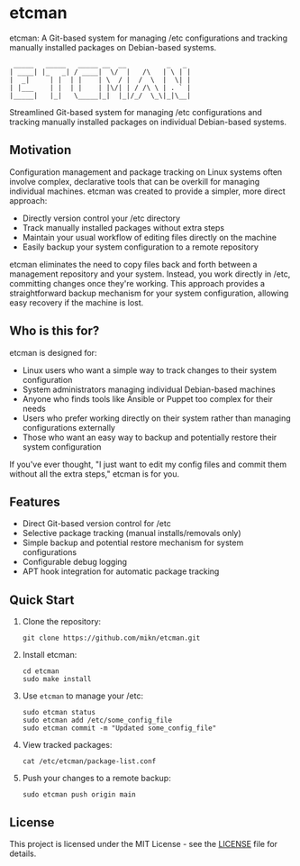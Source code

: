 # etcman
etcman: A Git-based system for managing /etc configurations and tracking manually installed packages on Debian-based systems.

```
 _____   _____   _____ __  __          _   _ 
| ____| |_   _| / ____|  \/  |   /\   | \ | |
|  _|     | |  | |    | \  / |  /  \  |  \| |
| |___    | |  | |    | |\/| | / /\ \ | . ` |
|_____|   |_|   \_____|_|  |_|/_/  \_\|_|\__|
```

Streamlined Git-based system for managing /etc configurations and tracking manually installed packages on individual Debian-based systems.

## Motivation

Configuration management and package tracking on Linux systems often involve complex, declarative tools that can be overkill for managing individual machines. etcman was created to provide a simpler, more direct approach:

- Directly version control your /etc directory
- Track manually installed packages without extra steps
- Maintain your usual workflow of editing files directly on the machine
- Easily backup your system configuration to a remote repository

etcman eliminates the need to copy files back and forth between a management repository and your system. Instead, you work directly in /etc, committing changes once they're working. This approach provides a straightforward backup mechanism for your system configuration, allowing easy recovery if the machine is lost.

## Who is this for?

etcman is designed for:

- Linux users who want a simple way to track changes to their system configuration
- System administrators managing individual Debian-based machines
- Anyone who finds tools like Ansible or Puppet too complex for their needs
- Users who prefer working directly on their system rather than managing configurations externally
- Those who want an easy way to backup and potentially restore their system configuration

If you've ever thought, "I just want to edit my config files and commit them without all the extra steps," etcman is for you.

## Features

- Direct Git-based version control for /etc
- Selective package tracking (manual installs/removals only)
- Simple backup and potential restore mechanism for system configurations
- Configurable debug logging
- APT hook integration for automatic package tracking

## Quick Start

1. Clone the repository:
   ```
   git clone https://github.com/mikn/etcman.git
   ```

2. Install etcman:
   ```
   cd etcman
   sudo make install
   ```

3. Use `etcman` to manage your /etc:
   ```
   sudo etcman status
   sudo etcman add /etc/some_config_file
   sudo etcman commit -m "Updated some_config_file"
   ```

4. View tracked packages:
   ```
   cat /etc/etcman/package-list.conf
   ```

5. Push your changes to a remote backup:
   ```
   sudo etcman push origin main
   ```

## License

This project is licensed under the MIT License - see the [LICENSE](LICENSE) file for details.
```
